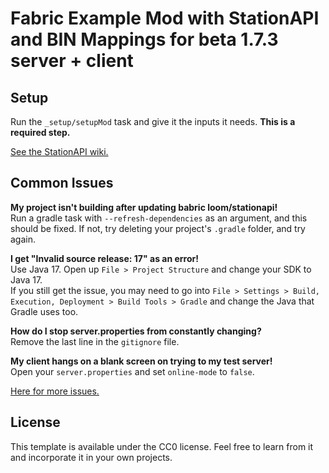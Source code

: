 # Fabric Example Mod with StationAPI and BIN Mappings for beta 1.7.3 server + client

## Setup

Run the `_setup/setupMod` task and give it the inputs it needs. **This is a required step.**

[See the StationAPI wiki.](https://github.com/ModificationStation/StationAPI/wiki)

## Common Issues

**My project isn't building after updating babric loom/stationapi!**  
Run a gradle task with `--refresh-dependencies` as an argument, and this should be fixed. If not, try deleting your project's `.gradle` folder, and try again.

**I get "Invalid source release: 17" as an error!**  
Use Java 17. Open up `File > Project Structure` and change your SDK to Java 17.  
If you still get the issue, you may need to go into `File > Settings > Build, Execution, Deployment > Build Tools > Gradle` and change the Java that Gradle uses too.

**How do I stop server.properties from constantly changing?**  
Remove the last line in the `gitignore` file.

**My client hangs on a blank screen on trying to my test server!**  
Open your `server.properties` and set `online-mode` to `false`.

[Here for more issues.](https://github.com/calmilamsy/BIN-fabric-example-mod#common-issues)

## License

This template is available under the CC0 license. Feel free to learn from it and incorporate it in your own projects.
